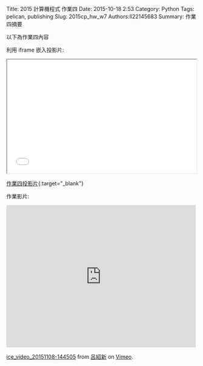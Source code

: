 Title: 2015 計算機程式 作業四
Date: 2015-10-18 2:53
Category: Python
Tags: pelican, publishing
Slug: 2015cp_hw_w7
Authors:ll22145683
Summary: 作業四摘要

以下為作業四內容

利用 iframe 嵌入投影片:

<iframe src="simplest7.html" width="500" height="300"></iframe>

[作業四投影片](presentation/simplest7.html){:target="_blank"}

作業影片:

<iframe src="https://player.vimeo.com/video/145027526" width="500" height="375" frameborder="0" webkitallowfullscreen mozallowfullscreen allowfullscreen></iframe> <p><a href="https://vimeo.com/145027526">ice_video_20151108-144505</a> from <a href="https://vimeo.com/user45183410">呂紹新</a> on <a href="https://vimeo.com">Vimeo</a>.</p>










